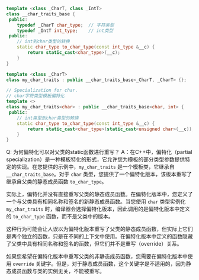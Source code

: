 ```c++
template <class _CharT, class _IntT>
class __char_traits_base {
 public:
    typedef _CharT char_type;  // 字符类型
    typedef _IntT int_type;    // int类型
 public:
    // int到char类型的转换
    static char_type to_char_type(const int_type &__c) {
        return static_cast<char_type>(__c);
    }
}

template <class _CharT>
class my_char_traits : public __char_traits_base<_CharT, _CharT> {};

// Specialization for char.
// char字符类型模板偏特化
template <>
class my_char_traits<char> : public __char_traits_base<char, int> {
 public:
    // int类型到char类型的转换
    static char_type to_char_type(const int_type &__c) {
        return static_cast<char_type>(static_cast<unsigned char>(__c));
    }
}
```

Q: 为何偏特化可以对父类的static函数进行重写？
A：在C++中，偏特化（partial specialization）是一种模板特化的形式，它允许您为模板的部分类型参数提供特定的实现。在您提供的示例中，`my_char_traits` 是一个模板类，它继承自 `__char_traits_base`。对于 `char` 类型，您提供了一个偏特化版本，该版本重写了继承自父类的静态成员函数 `to_char_type`。

实际上，偏特化并没有直接重写父类的静态成员函数。在偏特化版本中，您定义了一个与父类具有相同名称和签名的新静态成员函数。当您使用 `char` 类型实例化 `my_char_traits` 时，编译器会选择偏特化版本，因此调用的是偏特化版本中定义的 `to_char_type` 函数，而不是父类中的版本。

这种行为可能会让人误以为偏特化版本重写了父类的静态成员函数，但实际上它们是两个独立的函数，只是在不同的上下文中使用。在偏特化版本中定义的函数隐藏了父类中具有相同名称和签名的函数，但它们并不是重写（override）关系。

如果您希望在偏特化版本中重写父类的非静态成员函数，您需要在偏特化版本中使用 `override` 关键字。但是，对于静态成员函数，这个关键字是不适用的，因为静态成员函数与类的实例无关，不能被重写。